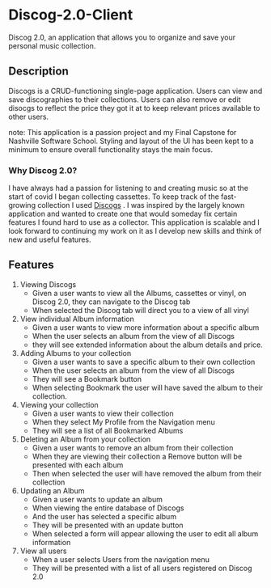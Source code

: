 # Discog-2.0-Client

Discog 2.0, an application that allows you to organize and save your personal music collection.


## Description

Discogs is a CRUD-functioning single-page application. Users can view and save discographies to their collections. Users can also remove or edit disocgs to reflect the price they got it at to keep relevant prices available to other users. 

note: This application is a passion project and my Final Capstone for Nashville Software School. Styling and layout of the UI has been kept to a minimum to ensure overall functionality stays the main focus. 

### Why Discog 2.0?

I have always had a passion for listening to and creating music so at the start of covid I began collecting cassettes. To keep track of the fast-growing collection I used 
[Discogs](https://www.discogs.com/) . I was inspired by the largely known application and wanted to create one that would someday fix certain features I found hard to use as a
collector. 
This application is scalable and I look forward to continuing my work on it as I develop new skills and think of new and useful features.

## Features

1. Viewing Discogs
   - Given a user wants to view all the Albums, cassettes or vinyl, on Discog 2.0, they can navigate to the Discog tab 
   - When selected the Discog tab will direct you to a view of all vinyl 
2. View individual Album information
   - Given a user wants to view more information about a specific album 
   - When the user selects an album from the view of all Discogs
   - they will see extended information about the album details and price.
3. Adding Albums to your collection
   - Given a user wants to save a specific album to their own collection
   - When the user selects an album from the view of all Discogs
   - They will see a Bookmark button
   - When selecting Bookmark the user will have saved the album to their collection.
4. Viewing your collection
   - Given a user wants to view their collection
   - When they select My Profile from the Navigation menu
   - They will see a list of all Bookmarked Albums
5. Deleting an Album from your collection
   - Given a user wants to remove an album from their collection
   - When they are viewing their collection a Remove button will be presented with each album
   - Then when selected the user will have removed the album from their collection
6. Updating an Album
   - Given a user wants to update an album
   - When viewing the entire database of Discogs
   - And the user has selected a specific album
   - They will be presented with an update button
   - When selected a form will appear allowing the user to edit all album information
7. View all users
   - When a user selects Users from the navigation menu
   - They will be presented with a list of all users registered on Discog 2.0
   

